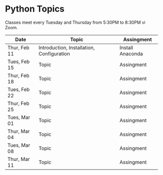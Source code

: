 # Python Topics

Classes meet every Tuesday and Thursday from 5:30PM to 8:30PM vi Zoom.

| Date         | Topic                                          | Assingment             |
|--------------|------------------------------------------------|------------------------|
| Thur, Feb 11 | Introduction, Installation, Configuration      | Install Anaconda       | 
| Tues, Feb 15 | Topic                                          | Assingment             | 
| Thur, Feb 18 | Topic                                          | Assingment             | 
| Tues, Feb 22 | Topic                                          | Assingment             | 
| Thur, Feb 25 | Topic                                          | Assingment             | 
| Tues, Mar 01 | Topic                                          | Assingment             | 
| Thur, Mar 04 | Topic                                          | Assingment             | 
| Tues, Mar 08 | Topic                                          | Assingment             | 
| Thur, Mar 11 | Topic                                          | Assingment             | 
